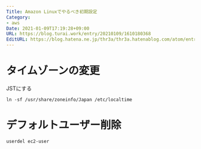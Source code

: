```yaml
---
Title: Amazon Linuxでやるべき初期設定
Category:
- aws
Date: 2021-01-09T17:19:28+09:00
URL: https://blog.turai.work/entry/20210109/1610180368
EditURL: https://blog.hatena.ne.jp/thr3a/thr3a.hatenablog.com/atom/entry/26006613676133107
---
```


# タイムゾーンの変更

JSTにする

```
ln -sf /usr/share/zoneinfo/Japan /etc/localtime
```

# デフォルトユーザー削除

```
userdel ec2-user
```
